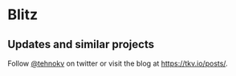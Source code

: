 # Blitz

## Updates and similar projects

Follow <a href="https://twitter.com/tehnokv">@tehnokv</a> on twitter or visit the blog at <https://tkv.io/posts/>.